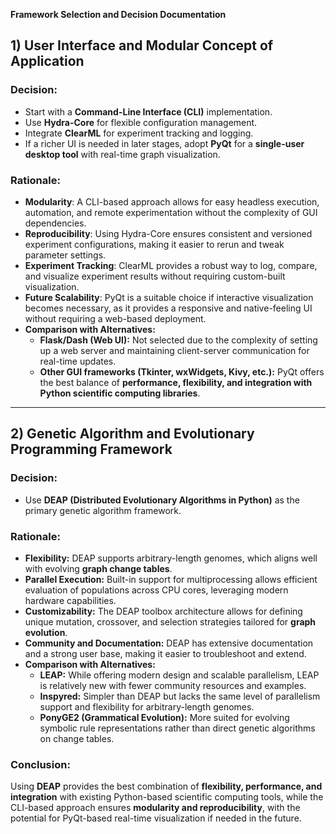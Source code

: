 **Framework Selection and Decision Documentation**

## 1) User Interface and Modular Concept of Application

### **Decision:**

- Start with a **Command-Line Interface (CLI)** implementation.
- Use **Hydra-Core** for flexible configuration management.
- Integrate **ClearML** for experiment tracking and logging.
- If a richer UI is needed in later stages, adopt **PyQt** for a **single-user desktop tool** with real-time graph visualization.

### **Rationale:**

- **Modularity**: A CLI-based approach allows for easy headless execution, automation, and remote experimentation without the complexity of GUI dependencies.
- **Reproducibility**: Using Hydra-Core ensures consistent and versioned experiment configurations, making it easier to rerun and tweak parameter settings.
- **Experiment Tracking**: ClearML provides a robust way to log, compare, and visualize experiment results without requiring custom-built visualization.
- **Future Scalability**: PyQt is a suitable choice if interactive visualization becomes necessary, as it provides a responsive and native-feeling UI without requiring a web-based deployment.
- **Comparison with Alternatives:**
  - **Flask/Dash (Web UI):** Not selected due to the complexity of setting up a web server and maintaining client-server communication for real-time updates.
  - **Other GUI frameworks (Tkinter, wxWidgets, Kivy, etc.):** PyQt offers the best balance of **performance, flexibility, and integration with Python scientific computing libraries**.

---

## 2) Genetic Algorithm and Evolutionary Programming Framework

### **Decision:**

- Use **DEAP (Distributed Evolutionary Algorithms in Python)** as the primary genetic algorithm framework.

### **Rationale:**

- **Flexibility:** DEAP supports arbitrary-length genomes, which aligns well with evolving **graph change tables**.
- **Parallel Execution:** Built-in support for multiprocessing allows efficient evaluation of populations across CPU cores, leveraging modern hardware capabilities.
- **Customizability:** The DEAP toolbox architecture allows for defining unique mutation, crossover, and selection strategies tailored for **graph evolution**.
- **Community and Documentation:** DEAP has extensive documentation and a strong user base, making it easier to troubleshoot and extend.
- **Comparison with Alternatives:**
  - **LEAP:** While offering modern design and scalable parallelism, LEAP is relatively new with fewer community resources and examples.
  - **Inspyred:** Simpler than DEAP but lacks the same level of parallelism support and flexibility for arbitrary-length genomes.
  - **PonyGE2 (Grammatical Evolution):** More suited for evolving symbolic rule representations rather than direct genetic algorithms on change tables.

### **Conclusion:**

Using **DEAP** provides the best combination of **flexibility, performance, and integration** with existing Python-based scientific computing tools, while the CLI-based approach ensures **modularity and reproducibility**, with the potential for PyQt-based real-time visualization if needed in the future.

